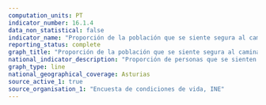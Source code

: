```yaml
---
computation_units: PT
indicator_number: 16.1.4
data_non_statistical: false
indicator_name: "Proporción de la población que se siente segura al caminar sola en su zona de residencia"
reporting_status: complete
graph_title: "Proporción de la población que se siente segura al caminar sola en su zona de residencia"
national_indicator_description: "Proporción de personas que se sienten seguras al caminar sola en su zona de residencia"
graph_type: line
national_geographical_coverage: Asturias
source_active_1: true
source_organisation_1: "Encuesta de condiciones de vida, INE"
---
```

